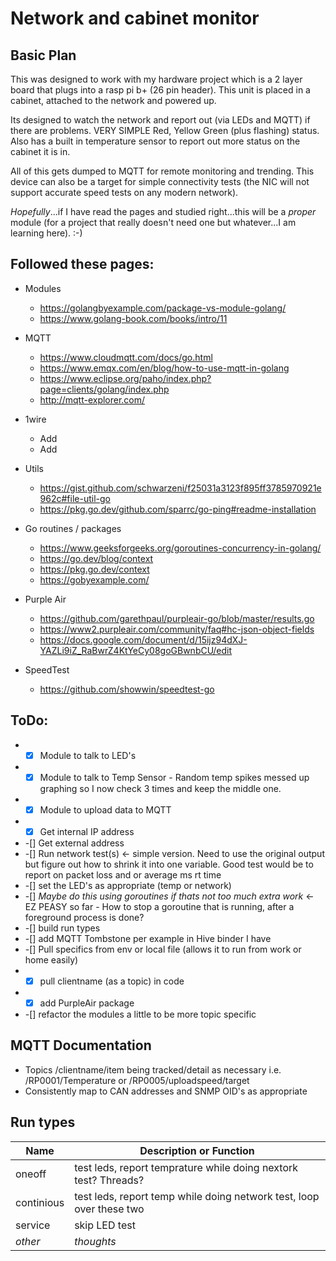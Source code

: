 # Network and cabinet monitor #
## Basic Plan ##
This was designed to work with my hardware project which is a 2 layer board that plugs into a rasp pi b+ (26 pin header). This unit is placed in a cabinet, attached to the network and powered up.

Its designed to watch the network and report out (via LEDs and MQTT) if there are problems. VERY SIMPLE Red, Yellow Green (plus flashing) status.
Also has a built in temperature sensor to report out more status on the cabinet it is in.

All of this gets dumped to MQTT for remote monitoring and trending. This device can also be a target for simple connectivity tests (the NIC will not support accurate speed tests on any modern network).

*Hopefully*...if I have read the pages and studied right...this will be a *proper* module (for a project that really doesn't need one but whatever...I am learning here). :-)

## Followed these pages: ##

* Modules 
    * https://golangbyexample.com/package-vs-module-golang/
    * https://www.golang-book.com/books/intro/11
* MQTT
    * https://www.cloudmqtt.com/docs/go.html
    * https://www.emqx.com/en/blog/how-to-use-mqtt-in-golang
    * https://www.eclipse.org/paho/index.php?page=clients/golang/index.php
    * http://mqtt-explorer.com/
* 1wire
    * Add
    * Add
* Utils
    * https://gist.github.com/schwarzeni/f25031a3123f895ff3785970921e962c#file-util-go
    * https://pkg.go.dev/github.com/sparrc/go-ping#readme-installation
    
* Go routines / packages
    * https://www.geeksforgeeks.org/goroutines-concurrency-in-golang/
    * https://go.dev/blog/context
    * https://pkg.go.dev/context
    * https://gobyexample.com/
* Purple Air
    * https://github.com/garethpaul/purpleair-go/blob/master/results.go
    * https://www2.purpleair.com/community/faq#hc-json-object-fields
    * https://docs.google.com/document/d/15ijz94dXJ-YAZLi9iZ_RaBwrZ4KtYeCy08goGBwnbCU/edit
* SpeedTest
    * https://github.com/showwin/speedtest-go

## ToDo: ##

* -[x] Module to talk to LED's
* -[x] Module to talk to Temp Sensor - Random temp spikes messed up graphing so I now check 3 times and keep the middle one.
* -[x] Module to upload data to MQTT
* -[x] Get internal IP address
* -[] Get external address
* -[] Run network test(s) <- simple version. Need to use the original output but figure out how to shrink it into one variable. Good test would be to report on packet loss and or average ms rt time
* -[] set the LED's as appropriate (temp or network)	
* -[] *Maybe do this using goroutines if thats not too much extra work* <- EZ PEASY so far  - How to stop a goroutine that is running, after a foreground process is done?
* -[] build run types
* -[] add MQTT Tombstone per example in Hive binder I have
* -[] Pull specifics from env or local file (allows it to run from work or home easily)
* -[x] pull clientname (as a topic) in code
* -[x] add PurpleAir package
* -[] refactor the modules a little to be more topic specific

## MQTT Documentation ##
* Topics /clientname/item being tracked/detail as necessary i.e. /RP0001/Temperature or /RP0005/uploadspeed/target
* Consistently map to CAN addresses and SNMP OID's as appropriate
	
## Run types ##
Name | Description or Function
------|-----------------------
oneoff | test leds, report temprature while doing nextork test? Threads?
continious | test leds, report temp while doing network test, loop over these two
service | skip LED test
*other* | *thoughts*
